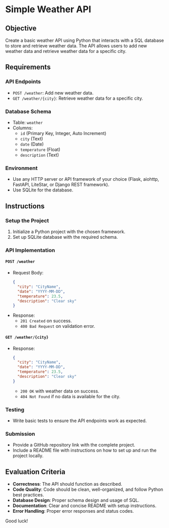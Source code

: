 # Simple Weather API

## Objective
Create a basic weather API using Python that interacts with a SQL database to store and retrieve weather data. The API allows users to add new weather data and retrieve weather data for a specific city.

## Requirements

### API Endpoints
- `POST /weather`: Add new weather data.
- `GET /weather/{city}`: Retrieve weather data for a specific city.

### Database Schema
- Table: `weather`
- Columns:
  - `id` (Primary Key, Integer, Auto Increment)
  - `city` (Text)
  - `date` (Date)
  - `temperature` (Float)
  - `description` (Text)

### Environment
- Use any HTTP server or API framework of your choice (Flask, aiohttp, FastAPI, LiteStar, or Django REST framework).
- Use SQLite for the database.

## Instructions

### Setup the Project
1. Initialize a Python project with the chosen framework.
2. Set up SQLite database with the required schema.

### API Implementation

#### `POST /weather`
- Request Body:
  ```json
  {
    "city": "CityName",
    "date": "YYYY-MM-DD",
    "temperature": 23.5,
    "description": "Clear sky"
  }
  ```
- Response:
  - `201 Created` on success.
  - `400 Bad Request` on validation error.

#### `GET /weather/{city}`
- Response:
  ```json
  {
    "city": "CityName",
    "date": "YYYY-MM-DD",
    "temperature": 23.5,
    "description": "Clear sky"
  }
  ```
  - `200 OK` with weather data on success.
  - `404 Not Found` if no data is available for the city.

### Testing
- Write basic tests to ensure the API endpoints work as expected.

### Submission
- Provide a GitHub repository link with the complete project.
- Include a README file with instructions on how to set up and run the project locally.

## Evaluation Criteria
- **Correctness**: The API should function as described.
- **Code Quality**: Code should be clean, well-organized, and follow Python best practices.
- **Database Design**: Proper schema design and usage of SQL.
- **Documentation**: Clear and concise README with setup instructions.
- **Error Handling**: Proper error responses and status codes.

Good luck!
